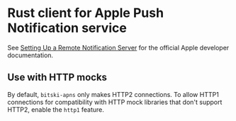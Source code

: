 # Rust client for Apple Push Notification service

See [Setting Up a Remote Notification Server][setting_up_a_remote_notification_server]
for the official Apple developer documentation.

[setting_up_a_remote_notification_server]: https://developer.apple.com/documentation/usernotifications/setting_up_a_remote_notification_server

## Use with HTTP mocks

By default, `bitski-apns` only makes HTTP2 connections. To allow HTTP1
connections for compatibility with HTTP mock libraries that don't support HTTP2,
enable the `http1` feature.
